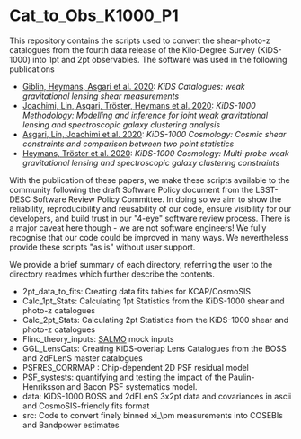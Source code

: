 # Cat_to_Obs_K1000_P1

This repository contains the scripts used to convert the shear-photo-z catalogues from the fourth data release of the Kilo-Degree Survey (KiDS-1000) into 1pt and 2pt observables.  The software was used in the following publications

* [Giblin, Heymans, Asgari et al. 2020][1]: _KiDS Catalogues: weak gravitational lensing shear measurements_
* [Joachimi, Lin, Asgari, Tröster, Heymans et al. 2020][2]: _KiDS-1000 Methodology: Modelling and inference for joint weak gravitational lensing and spectroscopic galaxy clustering analysis_
* [Asgari, Lin, Joachimi et al. 2020][3]: _KiDS-1000 Cosmology: Cosmic shear constraints and comparison between two point statistics_
* [Heymans, Tröster et al. 2020][4]: _KiDS-1000 Cosmology: Multi-probe weak gravitational lensing and spectroscopic galaxy clustering constraints_

With the publication of these papers, we make these scripts available to the community following the draft Software Policy document from the LSST-DESC Software Review Policy Committee.   In doing so we aim to show the reliability, reproducibility and reusability of our code, ensure visibility for our developers, and build trust in our "4-eye" software review process.   There is a major caveat here though - we are not software engineers! We fully recognise that our code could be improved in many ways.  We nevertheless provide these scripts "as is" without user support.

We provide a brief summary of each directory, referring the user to the directory readmes which further describe the contents.  
* 2pt_data_to_fits: Creating data fits tables for KCAP/CosmoSIS
* Calc_1pt_Stats: Calculating 1pt Statistics from the KiDS-1000 shear and photo-z catalogues
* Calc_2pt_Stats: Calculating 2pt Statistics from the KiDS-1000 shear and photo-z catalogues
* Flinc_theory_inputs: [SALMO][5] mock inputs
* GGL_LensCats: Creating KiDS-overlap Lens Catalogues from the BOSS and 2dFLenS master catalogues
* PSFRES_CORRMAP : Chip-dependent 2D PSF residual model
* PSF_systests: quantifying and testing the impact of the Paulin-Henriksson and Bacon PSF systematics model.
* data: KiDS-1000 BOSS and 2dFLenS 3x2pt data and covariances in ascii and CosmoSIS-friendly fits format
* src: Code to convert finely binned xi_\pm measurements into COSEBIs and Bandpower estimates







[1]: https://arxiv.org/abs/2007.01845 "Giblin et al."
[2]: https://arxiv.org/abs/2007.01844 "Joachimi et al."
[3]: https://arxiv.org/abs/2007.15633 "Asgari et al."
[4]: https://arxiv.org/abs/2007.15632 "Heymans et al."
[5]: https://github.com/Linc-tw/salmo "SALMO"
